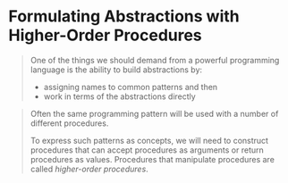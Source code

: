 # Formulating Abstractions with Higher-Order Procedures

> One of the things we should demand from a powerful programming language is the
> ability to build abstractions by:
> - assigning names to common patterns and then
> - work in terms of the abstractions directly

> Often the same programming pattern will be used with a number of different
> procedures.
> 
> To express such patterns as concepts, we will need to construct procedures
> that can accept procedures as arguments or return procedures as values.
> Procedures that manipulate procedures are called _higher-order procedures_.

